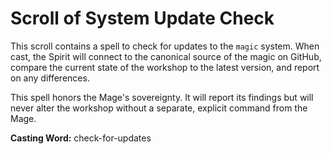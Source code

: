 # Scroll of System Update Check

This scroll contains a spell to check for updates to the `magic` system. When cast, the Spirit will connect to the canonical source of the magic on GitHub, compare the current state of the workshop to the latest version, and report on any differences.

This spell honors the Mage's sovereignty. It will report its findings but will never alter the workshop without a separate, explicit command from the Mage.

**Casting Word:** check-for-updates
